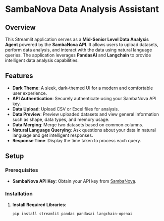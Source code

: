 # SambaNova Data Analysis Assistant

## Overview

This Streamlit application serves as a **Mid-Senior Level Data Analysis Agent** powered by the **SambaNova API**. It allows users to upload datasets, perform data analysis, and interact with the data using natural language queries. The application leverages **PandasAI** and **Langchain** to provide intelligent data analysis capabilities.

## Features

- **Dark Theme**: A sleek, dark-themed UI for a modern and comfortable user experience.
- **API Authentication**: Securely authenticate using your SambaNova API key.
- **Data Upload**: Upload CSV or Excel files for analysis.
- **Data Preview**: Preview uploaded datasets and view general information such as shape, data types, and memory usage.
- **Data Merging**: Merge two datasets based on common columns.
- **Natural Language Querying**: Ask questions about your data in natural language and get intelligent responses.
- **Response Time**: Display the time taken to process each query.

## Setup

### Prerequisites

- **SambaNova API Key**: Obtain your API key from [SambaNova](https://www.sambanova.ai/).

### Installation

1. **Install Required Libraries**:
   ```bash
   pip install streamlit pandas pandasai langchain-openai
